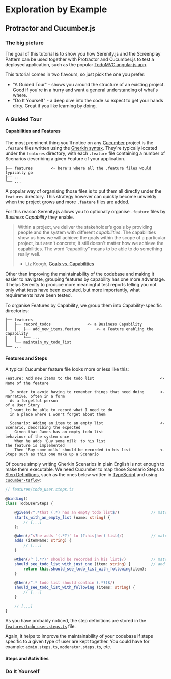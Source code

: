 # Exploration by Example

## Protractor and Cucumber.js

### The big picture

The goal of this tutorial is to show you how Serenity.js and the Screenplay Pattern can be used together
with Protractor and Cucumber.js to test a deployed application, such as the popular [TodoMVC angular.js app](http://todomvc.com/examples/angularjs/).

This tutorial comes in two flavours, so just pick the one you prefer:
- "A Guided Tour" - shows you around the structure of an existing project. Good if you're in a hurry and want a general understanding of what's where.
- "Do It Yourself" - a deep dive into the code so expect to get your hands dirty. Great if you like learning by doing.

### A Guided Tour

#### Capabilities and Features

The most prominent thing you'll notice on any [Cucumber](https://github.com/cucumber/cucumber-js) project
is the `.feature` files written using the [Gherkin syntax](https://github.com/cucumber/cucumber/wiki/Gherkin).
They're typically located under the `features` directory, with each `.feature` file containing a number of Scenarios
describing a given Feature of your application.

```
├── features        <- here's where all the .feature files would typically go
├── ...
└── ...
```

A popular way of organising those files is to put them all directly under the `features` directory.
This strategy however can quickly become unwieldy when the project grows and more `.feature` files are added.

For this reason Serenity.js allows you to optionally organise `.feature` files by _Business Capability_ they enable.

> Within a project, we deliver the stakeholder’s goals by providing people and the system with different _capabilities_.
> The capabilities show us how we will achieve the goals within the scope of a particular project, but aren't concrete;
> it still doesn't matter how we achieve the capabilities.
> The word “capability” means to be able to do something really well.
> - Liz Keogh, [Goals vs. Capabilities](https://lizkeogh.com/2014/06/06/goals-vs-capabilities/)

Other than improving the maintainability of the codebase and making it easier to navigate,
grouping features by capability has one more advantage. It helps Serenity to produce more meaningful test reports
telling you not only what tests have been executed, but more importantly, what requirements have been tested.

To organise Features by Capability, we group them into Capability-specific directories:

```
├── features
│   ├── record_todos                <- a Business Capability
│   │   ├── add_new_items.feature       <- a Feature enabling the Capability
│   │   └── ...
│   └── maintain_my_todo_list
└── ...
```

#### Features and Steps

A typical Cucumber feature file looks more or less like this:

```gherkin
Feature: Add new items to the todo list                             <- Name of the feature

  In order to avoid having to remember things that need doing       <- Narrative, often in a form
  As a forgetful person                                                of a User Story
  I want to be able to record what I need to do
  in a place where I won't forget about them

  Scenario: Adding an item to an empty list                         <- Scenario, describing the expected
    Given that James has an empty todo list                            behaviour of the system once
    When he adds 'Buy some milk' to his list                           the feature is implemented
    Then 'Buy some milk' should be recorded in his list             <- Steps such as this one make up a Scenario
```

Of course simply writing Gherkin Scenarios in plain English is not enough to make them executable.
We need Cucumber to map those Scenario Steps to [Step Definitions](https://github.com/cucumber/cucumber/wiki/Step-Definitions),
such as the ones below written in [TypeScript](https://www.typescriptlang.org/) and using [`cucumber-tsflow`](https://github.com/timjroberts/cucumber-js-tsflow):

```typescript
// features/todo_user.steps.ts

@binding()
class TodoUserSteps {

    @given(/^.*that (.*) has an empty todo list$/)              // matches "Given that James has an empty todo list"
    starts_with_an_empty_list (name: string) {
        // [...]
    };

    @when(/^s?he adds '(.*?)' to (?:his|her) list$/)            // matches "When he adds 'Buy some milk' to his list"
    adds (itemName: string) {
        // [...]
    }

    @then(/^'(.*?)' should be recorded in his list$/)           // matches "Then 'Buy some milk' should be recorded in his list"
    should_see_todo_list_with_just_one (item: string) {         // and delegates to should_see_todo_list_with_following
        return this.should_see_todo_list_with_following(item);
    }

    @then(/^.* todo list should contain (.*?)$/)
    should_see_todo_list_with_following (items: string) {
        // [...]
    }

    // [...]
}

```

As you have probably noticed, the step definitions are stored
in the [`features/todo_user.steps.ts`](features/todo_user.steps.ts) file.

Again, it helps to improve the maintainability of your codebase if steps specific to a given type of user
are kept together. You could have for example: `admin.steps.ts`, `moderator.steps.ts`, etc.

#### Steps and Activities


### Do It Yourself